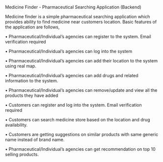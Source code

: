 Medicine Finder - Pharmaceutical Searching Application (Backend)

Medicine finder is a simple pharmaceutical searching application which provides ability to find medicine near customers location. Basic features of the application are follows, 
 
•	Pharmaceutical/Individual’s agencies can register to the system. Email verification required 

•	Pharmaceutical/Individual’s agencies can log into the system 

•	Pharmaceutical/Individual’s agencies can add their location to the system using real map. 

•	Pharmaceutical/Individual’s agencies can add drugs and related information to the system. 

•	Pharmaceutical/Individual’s agencies can remove/update and view all the products they have added 

•	Customers can register and log into the system. Email verification required 

•	Customers can search medicine store based on the location and drug availability. 

•	Customers are getting suggestions on similar products with same generic name instead of brand name. 

•	Pharmaceutical/Individual’s agencies can get recommendation on top 10 selling products. 
